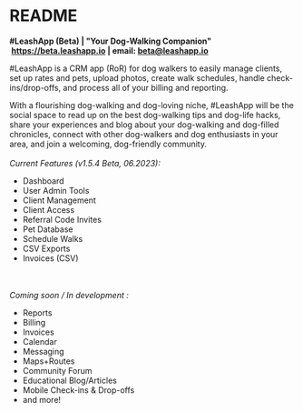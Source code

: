 # README

<strong>#LeashApp (Beta) | "Your Dog-Walking Companion"<br>
&nbsp;https://beta.leashapp.io | email: beta@leashapp.io</strong>

#LeashApp is a CRM app (RoR) for dog walkers to easily manage clients, set up rates and pets, upload photos, create walk schedules, handle check-ins/drop-offs, and process all of your billing and reporting.

With a flourishing dog-walking and dog-loving niche, #LeashApp will be the social space to read up on the best dog-walking tips and dog-life hacks, share your experiences and blog about your dog-walking and dog-filled chronicles, connect with other dog-walkers and dog enthusiasts in your area, and join a welcoming, dog-friendly community.
<br><br>
<em>Current Features (v1.5.4 Beta, 06.2023):</em>
* Dashboard
* User Admin Tools
* Client Management
* Client Access
* Referral Code Invites
* Pet Database
* Schedule Walks
* CSV Exports
* Invoices (CSV)

<br><br>
<em>Coming soon / In development :</em>
* Reports
* Billing
* Invoices
* Calendar
* Messaging
* Maps+Routes
* Community Forum
* Educational Blog/Articles
* Mobile Check-ins & Drop-offs
* and more!
